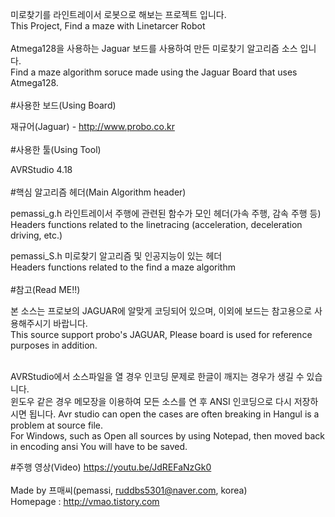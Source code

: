 미로찾기를 라인트레이서 로봇으로 해보는 프로젝트 입니다. <br>
This Project, Find a maze with Linetarcer Robot<br>
<br>
Atmega128을 사용하는 Jaguar 보드를 사용하여 만든 미로찾기 알고리즘 소스 입니다.<br>
Find a maze algorithm soruce made using the Jaguar Board that uses Atmega128.
<br>
<br>
#사용한 보드(Using Board)

  재규어(Jaguar) - http://www.probo.co.kr
<br>
<br>
#사용한 툴(Using Tool)

  AVRStudio 4.18
<br>
<br>
#핵심 알고리즘 헤더(Main Algorithm header)

  pemassi_g.h
    라인트레이서 주행에 관련된 함수가 모인 헤더(가속 주행, 감속 주행 등)<br>
    Headers functions related to the linetracing (acceleration, deceleration driving, etc.)
    
  pemassi_S.h
    미로찾기 알고리즘 및 인공지능이 있는 헤더<br>
    Headers functions related to the find a maze algorithm
<br>
<br>
#참고(Read ME!!)

  본 소스는 프로보의 JAGUAR에 알맞게 코딩되어 있으며, 이외에 보드는 참고용으로 사용해주시기 바랍니다.<br>
  This source support probo's JAGUAR, Please board is used for reference purposes in addition.

  <br>
  AVRStudio에서 소스파일을 열 경우 인코딩 문제로 한글이 깨지는 경우가 생길 수 있습니다.<br>
  윈도우 같은 경우 메모장을 이용하여 모든 소스를 연 후 ANSI 인코딩으로 다시 저장하시면 됩니다.
  Avr studio can open the cases are often breaking in Hangul is a problem at source file. <br>
 For Windows, such as Open all sources by using Notepad, then moved back in encoding ansi You will have to be saved.
  
#주행 영상(Video)
  https://youtu.be/JdREFaNzGk0
<br>
<br>
Made by 프매씨(pemassi, ruddbs5301@naver.com, korea)<br>
Homepage : http://vmao.tistory.com
